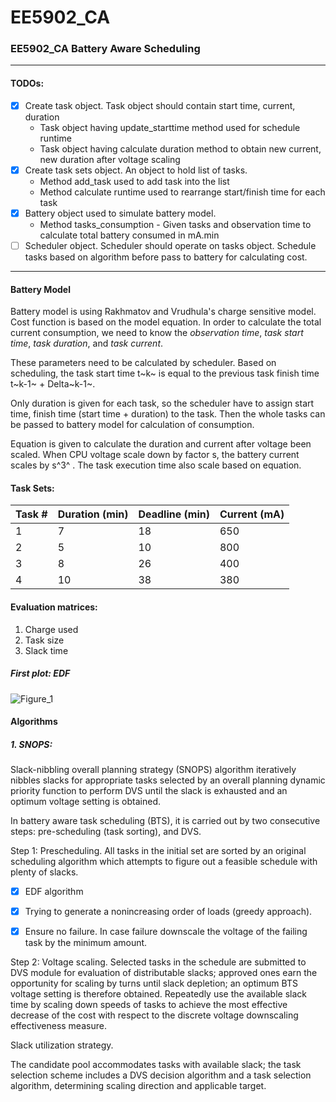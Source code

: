 # EE5902_CA
### EE5902_CA Battery Aware Scheduling

---

#### TODOs:

- [x] Create task object. Task object should contain start time, current, duration
  - Task object having update_starttime method used for schedule runtime
  - Task object having calculate duration method to obtain new current, new duration after voltage scaling
- [x] Create task sets object. An object to hold list of tasks. 
  * Method add_task used to add task into the list 
  * Method calculate runtime used to rearrange start/finish time for each task
- [x] Battery object used to simulate battery model. 
  * Method tasks_consumption - Given tasks and observation time to calculate total battery consumed in mA.min
- [ ] Scheduler object. Scheduler should operate on tasks object. Schedule tasks based on algorithm before pass to battery for calculating cost. 

---

#### Battery Model

Battery model is using Rakhmatov and Vrudhula's charge sensitive model. Cost function is based on the model equation. In order to calculate the total current consumption, we need to know the *observation time*, *task start time*, *task duration*, and *task current*. 

These parameters need to be calculated by scheduler. Based on scheduling, the task start time t~k~ is equal to the previous task finish time t~k-1~ + Delta~k-1~. 

Only duration is given for each task, so the scheduler have to assign start time, finish time (start time + duration) to the task. Then the whole tasks can be passed to battery model for calculation of consumption. 

Equation is given to calculate the duration and current after voltage been scaled. When CPU voltage scale down by factor s, the battery current scales by s^3^ . The task execution time also scale based on equation. 



#### Task Sets:

| Task # | Duration (min) | Deadline (min) | Current (mA) |
| ------ | -------------- | -------------- | ------------ |
| 1      | 7              | 18             | 650          |
| 2      | 5              | 10             | 800          |
| 3      | 8              | 26             | 400          |
| 4      | 10             | 38             | 380          |



#### Evaluation matrices:

1. Charge used
2. Task size
3. Slack time



##### First plot: EDF

![Figure_1](/home/wangjun/Figure_1.png)



#### Algorithms

##### 1. SNOPS:

Slack-nibbling overall planning strategy (SNOPS) algorithm iteratively nibbles slacks for appropriate tasks selected by an overall planning dynamic priority function to perform DVS until the slack is exhausted and an optimum voltage setting is obtained. 

In battery aware task scheduling (BTS), it is carried out by two consecutive steps: pre-scheduling (task sorting), and DVS.  



Step 1: Prescheduling. All tasks in the initial set are sorted by an original scheduling algorithm which attempts to figure out a feasible schedule with plenty of slacks. 

- [x] EDF algorithm

- [x] Trying to generate a nonincreasing order of loads (greedy approach).

- [x] Ensure no failure. In case failure downscale the voltage of the failing task by the minimum amount. 

Step 2: Voltage scaling. Selected tasks in the schedule are submitted to DVS module for evaluation of distributable slacks; approved ones earn the opportunity for scaling by turns until slack depletion; an optimum BTS voltage setting is therefore obtained. Repeatedly use the available slack time by scaling down speeds of tasks to achieve the most effective decrease of the cost with respect to the discrete voltage downscaling effectiveness measure. 



Slack utilization strategy. 

The candidate pool accommodates tasks with available slack; the task selection scheme includes a DVS decision algorithm and a task selection algorithm, determining scaling direction and applicable target. 

